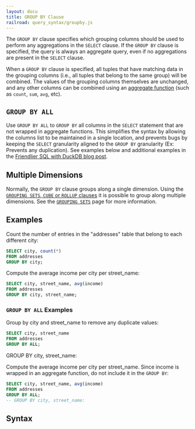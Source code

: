 ```yaml
---
layout: docu
title: GROUP BY Clause
railroad: query_syntax/groupby.js
---
```


The `GROUP BY` clause specifies which grouping columns should be used to perform any aggregations in the `SELECT` clause.
If the `GROUP BY` clause is specified, the query is always an aggregate query, even if no aggregations are present in the `SELECT` clause.

When a `GROUP BY` clause is specified, all tuples that have matching data in the grouping columns (i.e., all tuples that belong to the same group) will be combined.
The values of the grouping columns themselves are unchanged, and any other columns can be combined using an [aggregate function](../../sql/aggregates) (such as `count`, `sum`, `avg`, etc).

## `GROUP BY ALL`

Use `GROUP BY ALL` to `GROUP BY` all columns in the `SELECT` statement that are not wrapped in aggregate functions.
This simplifies the syntax by allowing the columns list to be maintained in a single location, and prevents bugs by keeping the `SELECT` granularity aligned to the `GROUP BY` granularity (Ex: Prevents any duplication).
See examples below and additional examples in the [Friendlier SQL with DuckDB blog post](/2022/05/04/friendlier-sql.html#group-by-all).

## Multiple Dimensions

Normally, the `GROUP BY` clause groups along a single dimension.
Using the [`GROUPING SETS`, `CUBE` or `ROLLUP` clauses](../../sql/query_syntax/grouping_sets) it is possible to group along multiple dimensions.
See the [`GROUPING SETS`](../../sql/query_syntax/grouping_sets) page for more information.

## Examples

Count the number of entries in the "addresses" table that belong to each different city:

```sql
SELECT city, count(*)
FROM addresses
GROUP BY city;
```

Compute the average income per city per street_name:

```sql
SELECT city, street_name, avg(income)
FROM addresses
GROUP BY city, street_name;
```

### `GROUP BY ALL` Examples

Group by city and street_name to remove any duplicate values:

```sql
SELECT city, street_name
FROM addresses
GROUP BY ALL;
```

GROUP BY city, street_name:

Compute the average income per city per street_name. Since income is wrapped in an aggregate function, do not include it in the `GROUP BY`:

```sql
SELECT city, street_name, avg(income)
FROM addresses
GROUP BY ALL;
-- GROUP BY city, street_name:
```

## Syntax

<div id="rrdiagram"></div>
